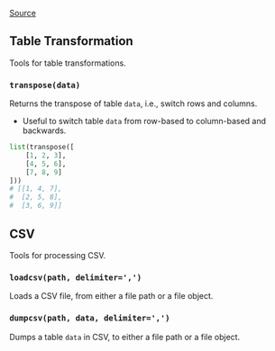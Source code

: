 [Source](https://github.com/chuanconggao/extratools/blob/master/extratools/tabletools.py)

## Table Transformation

Tools for table transformations.

### `transpose(data)`

Returns the transpose of table `data`, i.e., switch rows and columns.

- Useful to switch table `data` from row-based to column-based and backwards.

``` python
list(transpose([
    [1, 2, 3],
    [4, 5, 6],
    [7, 8, 9]
]))
# [[1, 4, 7],
#  [2, 5, 8],
#  [3, 6, 9]]
```

## CSV

Tools for processing CSV.

### `loadcsv(path, delimiter=',')`

Loads a CSV file, from either a file path or a file object.

### `dumpcsv(path, data, delimiter=',')`

Dumps a table `data` in CSV, to either a file path or a file object.
